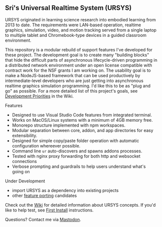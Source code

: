 ## Sri's Universal Realtime System (URSYS)

URSYS originated in learning science research into embodied learning from 2013 to date. The requirements were LAN-based operation, realtime graphics, simulation, video, and motion tracking served from a single laptop to multiple tablet and Chromebook-type devices in a guided classroom environment. 

This repository is a modular rebuild of support features I've developed for these project. The development goal is to create many "building blocks" that hide the difficult parts of asynchronous lifecycle-driven programming in a distributed network environment under an open license compatible with contract work for the NSF grants I am working on. The usability goal is to make a NodeJS-based framework that can be used productively by intermediate-level developers who are just getting into asynchronous realtime graphics simulation programming. I'd like this to be as "plug and go" as possible. For a more detailed list of this project's goals, see [Development Priorities](https://github.com/dsriseah/ursys/wiki/Development-Priorities) in the Wiki.

Features

* Designed to use Visual Studio Code features from integrated terminal.
* Works on MacOS/Linux systems with a minimum of 4GB memory free.
* Monorepo structure implemented with npm workspaces.
* Modular separation between core, addon, and app directories for easy extensibility.
* Designed for simple copy/paste folder operation with automatic configuration whereever possible.
* Command line `ur` auto-discovers and spawns addons processes.
* Tested with nginx proxy forwarding for both http and websocket connections
* Verbose prompting and guardrails to help users understand what's going on

Under Development

* import URSYS as a dependency into existing projects
* other [feature porting](https://github.com/dsriseah/ursys/wiki/Catalog-of-URSYS-Modules) candidates

Check out the [Wiki](https://github.com/dsriseah/ursys/wiki) for detailed information about URSYS concepts. If you'd like to help test, see [First Install](https://github.com/dsriseah/ursys/wiki/Installation) instructions.

Questions? Contact me via [Mastodon](https://opalstack.social/@dsri). 

